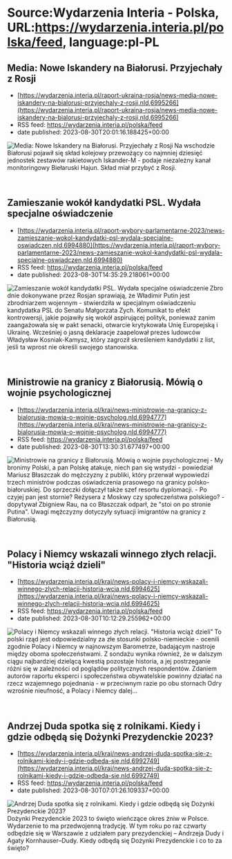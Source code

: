 # Source:Wydarzenia Interia - Polska, URL:https://wydarzenia.interia.pl/polska/feed, language:pl-PL

## Media: Nowe Iskandery na Białorusi. Przyjechały z Rosji
 - [https://wydarzenia.interia.pl/raport-ukraina-rosja/news-media-nowe-iskandery-na-bialorusi-przyjechaly-z-rosji,nId,6995266](https://wydarzenia.interia.pl/raport-ukraina-rosja/news-media-nowe-iskandery-na-bialorusi-przyjechaly-z-rosji,nId,6995266)
 - RSS feed: https://wydarzenia.interia.pl/polska/feed
 - date published: 2023-08-30T20:01:16.188425+00:00

<p><a href="https://wydarzenia.interia.pl/raport-ukraina-rosja/news-media-nowe-iskandery-na-bialorusi-przyjechaly-z-rosji,nId,6995266"><img align="left" alt="Media: Nowe Iskandery na Białorusi. Przyjechały z Rosji " src="https://i.iplsc.com/media-nowe-iskandery-na-bialorusi-przyjechaly-z-rosji/000HLSLUTEJK8ECI-C321.jpg" /></a>Na wschodzie Białorusi pojawił się skład kolejowy przewożący co najmniej dziesięć jednostek zestawów rakietowych Iskander-M - podaje niezależny kanał monitoringowy Biełaruski Hajun. Skład miał przybyć z Rosji.</p><br clear="all" />

## Zamieszanie wokół kandydatki PSL. Wydała specjalne oświadczenie
 - [https://wydarzenia.interia.pl/raport-wybory-parlamentarne-2023/news-zamieszanie-wokol-kandydatki-psl-wydala-specjalne-oswiadczen,nId,6994880](https://wydarzenia.interia.pl/raport-wybory-parlamentarne-2023/news-zamieszanie-wokol-kandydatki-psl-wydala-specjalne-oswiadczen,nId,6994880)
 - RSS feed: https://wydarzenia.interia.pl/polska/feed
 - date published: 2023-08-30T14:35:29.218061+00:00

<p><a href="https://wydarzenia.interia.pl/raport-wybory-parlamentarne-2023/news-zamieszanie-wokol-kandydatki-psl-wydala-specjalne-oswiadczen,nId,6994880"><img align="left" alt="Zamieszanie wokół kandydatki PSL. Wydała specjalne oświadczenie" src="https://i.iplsc.com/zamieszanie-wokol-kandydatki-psl-wydala-specjalne-oswiadczen/000HLQI66RDIGSNV-C321.jpg" /></a>Zbrodnie dokonywane przez Rosjan sprawiają, że Władimir Putin jest zbrodniarzem wojennym - stwierdziła w specjalnym oświadczeniu kandydatka PSL do Senatu Małgorzata Zych. Komunikat to efekt kontrowersji, jakie pojawiły się wokół aspirującej polityk, ponieważ zanim zaangażowała się w pakt senacki, otwarcie krytykowała Unię Europejską i Ukrainę. Wcześniej o jasną deklaracje zaapelował prezes ludowców Władysław Kosniak-Kamysz, który zagroził skreśleniem kandydatki z list, jeśli ta wprost nie określi swojego stanowiska.</p><br clear="all" />

## Ministrowie na granicy z Białorusią. Mówią o wojnie psychologicznej
 - [https://wydarzenia.interia.pl/kraj/news-ministrowie-na-granicy-z-bialorusia-mowia-o-wojnie-psycholog,nId,6994777](https://wydarzenia.interia.pl/kraj/news-ministrowie-na-granicy-z-bialorusia-mowia-o-wojnie-psycholog,nId,6994777)
 - RSS feed: https://wydarzenia.interia.pl/polska/feed
 - date published: 2023-08-30T13:30:31.677497+00:00

<p><a href="https://wydarzenia.interia.pl/kraj/news-ministrowie-na-granicy-z-bialorusia-mowia-o-wojnie-psycholog,nId,6994777"><img align="left" alt="Ministrowie na granicy z Białorusią. Mówią o wojnie psychologicznej" src="https://i.iplsc.com/ministrowie-na-granicy-z-bialorusia-mowia-o-wojnie-psycholog/000HLQ77HLGLK3SO-C321.jpg" /></a>- My bronimy Polski, a pan Polskę atakuje, niech pan się wstydzi - powiedział Mariusz Błaszczak do mężczyzny z publiki, który przerwał wypowiedzi trzech ministrów podczas oświadczenia prasowego na granicy polsko-białoruskiej. Do sprzeczki dołączył także szef resortu dyplomacji. - Po czyjej pan jest stornie? Reżysera z Moskwy czy społeczeństwa polskiego? - dopytywał Zbigniew Rau, na co Błaszczak odparł, że &quot;stoi on po stronie Putina&quot;. Uwagi mężczyzny dotyczyły sytuacji imigrantów na granicy z Białorusią.</p><br clear="all" />

## Polacy i Niemcy wskazali winnego złych relacji. "Historia wciąż dzieli"
 - [https://wydarzenia.interia.pl/kraj/news-polacy-i-niemcy-wskazali-winnego-zlych-relacji-historia-wcia,nId,6994625](https://wydarzenia.interia.pl/kraj/news-polacy-i-niemcy-wskazali-winnego-zlych-relacji-historia-wcia,nId,6994625)
 - RSS feed: https://wydarzenia.interia.pl/polska/feed
 - date published: 2023-08-30T10:12:29.255962+00:00

<p><a href="https://wydarzenia.interia.pl/kraj/news-polacy-i-niemcy-wskazali-winnego-zlych-relacji-historia-wcia,nId,6994625"><img align="left" alt="Polacy i Niemcy wskazali winnego złych relacji. &quot;Historia wciąż dzieli&quot;" src="https://i.iplsc.com/polacy-i-niemcy-wskazali-winnego-zlych-relacji-historia-wcia/000HLPD8H31VBXTC-C321.jpg" /></a>To polski rząd jest odpowiedzialny za złe stosunki polsko-niemieckie - ocenili zgodnie Polacy i Niemcy w najnowszym Barometrze, badającym nastroje między oboma społeczeństwami. Z sondażu wynika również, że w dalszym ciągu najbardziej dzielącą kwestią pozostaje historia, a jej postrzeganie różni się w zależności od poglądów politycznych respondentów. Zdaniem autorów raportu eksperci i społeczeństwa obywatelskie powinny działać na rzecz wzajemnego pojednania - w przeciwnym razie po obu stornach Odry wzrośnie nieufność, a Polacy i Niemcy dalej...</p><br clear="all" />

## Andrzej Duda spotka się z rolnikami. Kiedy i gdzie odbędą się Dożynki Prezydenckie 2023?
 - [https://wydarzenia.interia.pl/kraj/news-andrzej-duda-spotka-sie-z-rolnikami-kiedy-i-gdzie-odbeda-sie,nId,6992749](https://wydarzenia.interia.pl/kraj/news-andrzej-duda-spotka-sie-z-rolnikami-kiedy-i-gdzie-odbeda-sie,nId,6992749)
 - RSS feed: https://wydarzenia.interia.pl/polska/feed
 - date published: 2023-08-30T07:01:26.109337+00:00

<p><a href="https://wydarzenia.interia.pl/kraj/news-andrzej-duda-spotka-sie-z-rolnikami-kiedy-i-gdzie-odbeda-sie,nId,6992749"><img align="left" alt="Andrzej Duda spotka się z rolnikami. Kiedy i gdzie odbędą się Dożynki Prezydenckie 2023?" src="https://i.iplsc.com/andrzej-duda-spotka-sie-z-rolnikami-kiedy-i-gdzie-odbeda-sie/000HLKIGMKY751SX-C321.jpg" /></a>Dożynki Prezydenckie 2023 to święto wieńczące okres żniw w Polsce. Wydarzenie to ma przedwojenną tradycję. W tym roku po raz czwarty odbędzie się w Warszawie z udziałem pary prezydenckiej – Andrzeja Dudy i Agaty Kornhauser–Dudy. Kiedy odbędą się Dożynki Prezydenckie i co to za święto?</p><br clear="all" />

